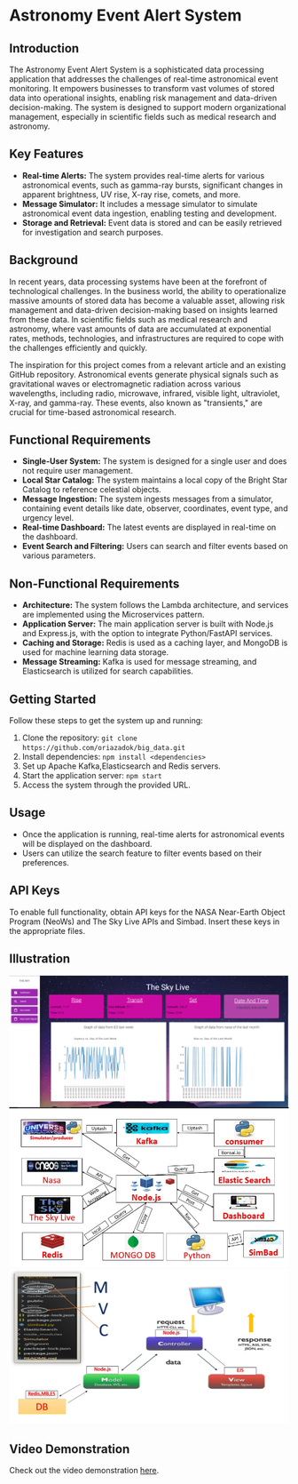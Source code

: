 # Astronomy Event Alert System

## Introduction

The Astronomy Event Alert System is a sophisticated data processing application that addresses the challenges of real-time astronomical event monitoring. It empowers businesses to transform vast volumes of stored data into operational insights, enabling risk management and data-driven decision-making. The system is designed to support modern organizational management, especially in scientific fields such as medical research and astronomy.

## Key Features

- **Real-time Alerts:** The system provides real-time alerts for various astronomical events, such as gamma-ray bursts, significant changes in apparent brightness, UV rise, X-ray rise, comets, and more.
- **Message Simulator:** It includes a message simulator to simulate astronomical event data ingestion, enabling testing and development.
- **Storage and Retrieval:** Event data is stored and can be easily retrieved for investigation and search purposes.

## Background

In recent years, data processing systems have been at the forefront of technological challenges. In the business world, the ability to operationalize massive amounts of stored data has become a valuable asset, allowing risk management and data-driven decision-making based on insights learned from these data. In scientific fields such as medical research and astronomy, where vast amounts of data are accumulated at exponential rates, methods, technologies, and infrastructures are required to cope with the challenges efficiently and quickly.

The inspiration for this project comes from a relevant article and an existing GitHub repository. Astronomical events generate physical signals such as gravitational waves or electromagnetic radiation across various wavelengths, including radio, microwave, infrared, visible light, ultraviolet, X-ray, and gamma-ray. These events, also known as "transients," are crucial for time-based astronomical research.

## Functional Requirements

- **Single-User System:** The system is designed for a single user and does not require user management.
- **Local Star Catalog:** The system maintains a local copy of the Bright Star Catalog to reference celestial objects.
- **Message Ingestion:** The system ingests messages from a simulator, containing event details like date, observer, coordinates, event type, and urgency level.
- **Real-time Dashboard:** The latest events are displayed in real-time on the dashboard.
- **Event Search and Filtering:** Users can search and filter events based on various parameters.

## Non-Functional Requirements

- **Architecture:** The system follows the Lambda architecture, and services are implemented using the Microservices pattern.
- **Application Server:** The main application server is built with Node.js and Express.js, with the option to integrate Python/FastAPI services.
- **Caching and Storage:** Redis is used as a caching layer, and MongoDB is used for machine learning data storage.
- **Message Streaming:** Kafka is used for message streaming, and Elasticsearch is utilized for search capabilities.

## Getting Started

Follow these steps to get the system up and running:

1. Clone the repository: `git clone https://github.com/oriazadok/big_data.git`
2. Install dependencies: `npm install <dependencies>`
3. Set up Apache Kafka,Elasticsearch and Redis servers.
4. Start the application server: `npm start`
5. Access the system through the provided URL.

## Usage

- Once the application is running, real-time alerts for astronomical events will be displayed on the dashboard.
- Users can utilize the search feature to filter events based on their preferences.


## API Keys

To enable full functionality, obtain API keys for the NASA Near-Earth Object Program (NeoWs) and The Sky Live APIs and Simbad. Insert these keys in the appropriate files.


## Illustration

![Image](./dashboard.PNG) 
![Image](./diagram.jpeg) 
![Image](./mvc.jpeg) 


## Video Demonstration
Check out the video demonstration [here](https://youtu.be/Ncf8nlj_n_w).
